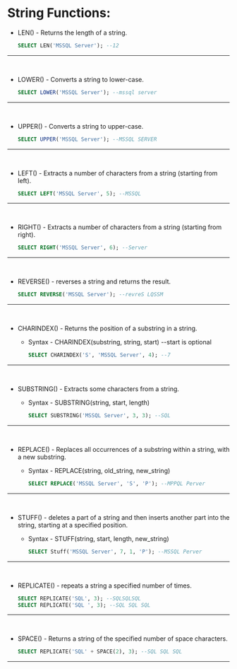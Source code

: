 # **String Functions:**

- LEN() - Returns the length of a string.

    ```sql
    SELECT LEN('MSSQL Server'); --12
    ```

---

<br>

- LOWER() - Converts a string to lower-case.

    ```sql
    SELECT LOWER('MSSQL Server'); --mssql server
    ```

---

<br>

- UPPER() - Converts a string to upper-case.

    ```sql
    SELECT UPPER('MSSQL Server'); --MSSQL SERVER
    ```

---

<br>

- LEFT() -  Extracts a number of characters from a string (starting from left).

    ```sql
    SELECT LEFT('MSSQL Server', 5); --MSSQL
    ```

---

<br>

- RIGHT() - Extracts a number of characters from a string (starting from right).

    ```sql
    SELECT RIGHT('MSSQL Server', 6); --Server
    ```

---

<br>

- REVERSE() - reverses a string and returns the result.

    ```sql
    SELECT REVERSE('MSSQL Server'); --revreS LQSSM
    ```

---

<br>

- CHARINDEX() - Returns the position of a substring in a string.

  - Syntax - CHARINDEX(substring, string, start) --start is optional

    ```sql
    SELECT CHARINDEX('S', 'MSSQL Server', 4); --7
    ```

---

<br>

- SUBSTRING() - Extracts some characters from a string.

  - Syntax - SUBSTRING(string, start, length)
  
    ```sql
    SELECT SUBSTRING('MSSQL Server', 3, 3); --SQL
    ```

---

<br>

- REPLACE() - Replaces all occurrences of a substring within a string, with a new substring.

  - Syntax - REPLACE(string, old_string, new_string)

    ```sql
    SELECT REPLACE('MSSQL Server', 'S', 'P'); --MPPQL Perver
    ```

---

<br>

- STUFF() - deletes a part of a string and then inserts another part into the string, starting at a specified position.

  - Syntax - STUFF(string, start, length, new_string)

    ```sql
    SELECT Stuff('MSSQL Server', 7, 1, 'P'); --MSSQL Perver
    ```

---

<br>

- REPLICATE() - repeats a string a specified number of times.

    ```sql  
    SELECT REPLICATE('SQL', 3); --SQLSQLSQL
    SELECT REPLICATE('SQL ', 3); --SQL SQL SQL
    ```

---

<br>

- SPACE() - Returns a string of the specified number of space characters.

    ```sql
    SELECT REPLICATE('SQL' + SPACE(2), 3); --SQL SQL SQL
    ```
---

<br>
